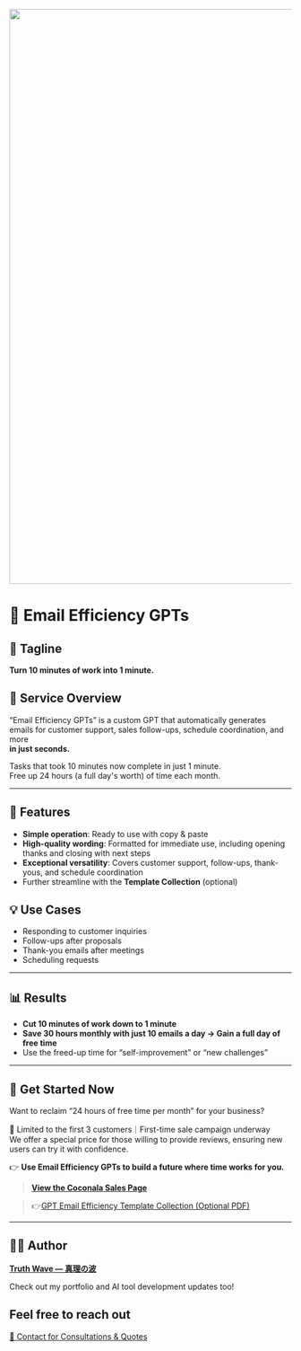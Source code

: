<p align="center">
<img width="1536" height="1024" alt="メール効率化GPTs" src="https://github.com/user-attachments/assets/eae4abfc-ad1f-4ede-a53c-4b7e961e5f59" />


</p>

# 📌 Email Efficiency GPTs

## 🚀 Tagline
**Turn 10 minutes of work into 1 minute.**

## 📝 Service Overview
“Email Efficiency GPTs” is a custom GPT that automatically generates emails for customer support, sales follow-ups, schedule coordination, and more  
**in just seconds.**

Tasks that took 10 minutes now complete in just 1 minute.  
Free up 24 hours (a full day's worth) of time each month.

---

## 🎯 Features
- **Simple operation**: Ready to use with copy & paste  
- **High-quality wording**: Formatted for immediate use, including opening thanks and closing with next steps  
- **Exceptional versatility**: Covers customer support, follow-ups, thank-yous, and schedule coordination  
- Further streamline with the **Template Collection** (optional)  


## 💡 Use Cases
- Responding to customer inquiries  
- Follow-ups after proposals  
- Thank-you emails after meetings  
- Scheduling requests  

---

## 📊 Results
- **Cut 10 minutes of work down to 1 minute**  
- **Save 30 hours monthly with just 10 emails a day → Gain a full day of free time**  
- Use the freed-up time for “self-improvement” or “new challenges”  

---

## 🧭 Get Started Now
Want to reclaim “24 hours of free time per month” for your business? 

🎯 Limited to the first 3 customers｜First-time sale campaign underway
<br>We offer a special price for those willing to provide reviews, ensuring new users can try it with confidence.

👉 **Use Email Efficiency GPTs to build a future where time works for you.** 
>  **[View the Coconala Sales Page](https://coconala.com/contents_market/pictures/cmf3ndqpl00xr6s0houn6itv9)**

> 👉[GPT Email Efficiency Template Collection (Optional PDF)](https://coconala.com/services/3850924)

---

## 🧑‍💻 Author

**[Truth Wave ― 真理の波](https://github.com/truthwave)**  

Check out my portfolio and AI tool development updates too!


## Feel free to reach out
[📩 Contact for Consultations & Quotes](mailto:realmadrid71214591@gmail.com)
